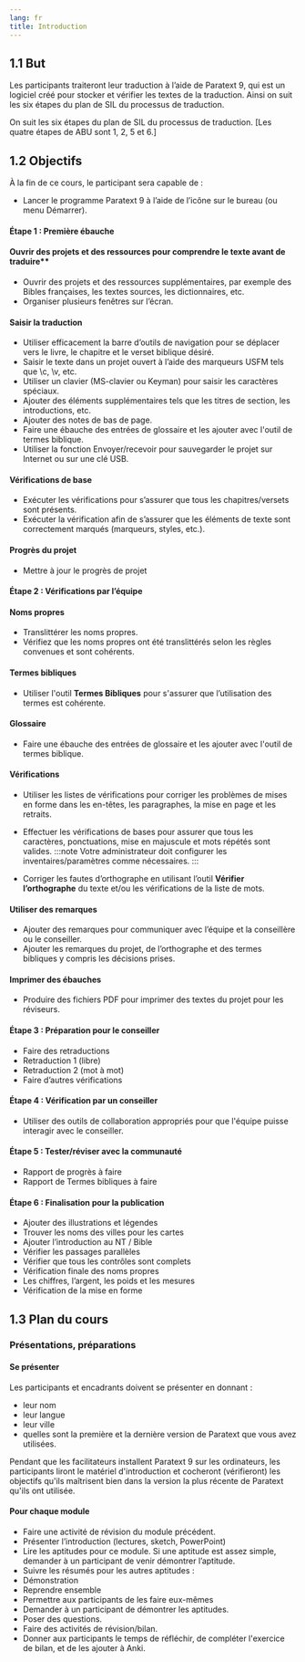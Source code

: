```yaml
---
lang: fr
title: Introduction
---
```


## 1.1 But

Les participants traiteront leur traduction à l’aide de Paratext 9, qui est un logiciel créé pour stocker et vérifier les textes de la traduction. Ainsi on suit les six étapes du plan de SIL du processus de traduction.

On suit les six étapes du plan de SIL du processus de traduction. [Les quatre étapes de ABU sont 1, 2, 5 et 6.]


## 1.2 Objectifs

À la fin de ce cours, le participant sera capable de :

-  Lancer le programme Paratext 9 à l’aide de l’icône sur le bureau (ou menu Démarrer).

#### Étape 1 : Première ébauche

#### Ouvrir des projets et des ressources pour comprendre le texte avant de traduire**

-  Ouvrir des projets et des ressources supplémentaires, par exemple des Bibles françaises, les textes sources, les dictionnaires, etc.
-  Organiser plusieurs fenêtres sur l’écran.

#### Saisir la traduction

-  Utiliser efficacement la barre d’outils de navigation pour se déplacer vers le livre, le chapitre et le verset biblique désiré.
-  Saisir le texte dans un projet ouvert à l’aide des marqueurs USFM tels que \\c, \\v, etc.
-  Utiliser un clavier (MS-clavier ou Keyman) pour saisir les caractères spéciaux.
-  Ajouter des éléments supplémentaires tels que les titres de section, les introductions, etc.
-  Ajouter des notes de bas de page.
-  Faire une ébauche des entrées de glossaire et les ajouter avec l'outil de termes biblique.
-  Utiliser la fonction Envoyer/recevoir pour sauvegarder le projet sur Internet ou sur une clé USB.

#### Vérifications de base

-  Exécuter les vérifications pour s’assurer que tous les chapitres/versets sont présents.
-  Exécuter la vérification afin de s’assurer que les éléments de texte sont correctement marqués (marqueurs, styles, etc.).

#### Progrès du projet

-  Mettre à jour le progrès de projet

#### Étape 2 : Vérifications par l’équipe

#### Noms propres

-  Translittérer les noms propres.
-  Vérifiez que les noms propres ont été translittérés selon les règles convenues et sont cohérents.

#### Termes bibliques

-  Utiliser l'outil **Termes Bibliques** pour s'assurer que l’utilisation des termes est cohérente.

#### Glossaire

-  Faire une ébauche des entrées de glossaire et les ajouter avec l'outil de termes biblique.

#### Vérifications

-  Utiliser les listes de vérifications pour corriger les problèmes de mises en forme dans les en-têtes, les paragraphes, la mise en page et les retraits. 
-  Effectuer les vérifications de bases pour assurer que tous les caractères, ponctuations, mise en majuscule et mots répétés sont valides.
:::note
Votre administrateur doit configurer les inventaires/paramètres comme nécessaires.
:::

-  Corriger les fautes d’orthographe en utilisant l’outil **Vérifier l’orthographe** du texte et/ou les vérifications de la liste de mots.

#### Utiliser des remarques

-  Ajouter des remarques pour communiquer avec l’équipe et la conseillère ou le conseiller.
-  Ajouter les remarques du projet, de l’orthographe et des termes bibliques y compris les décisions prises.

#### Imprimer des ébauches

-  Produire des fichiers PDF pour imprimer des textes du projet pour les réviseurs.

#### Étape 3 : Préparation pour le conseiller

-  Faire des retraductions
-  Retraduction 1 (libre)
-  Retraduction 2 (mot à mot)
-  Faire d’autres vérifications

#### Étape 4 : Vérification par un conseiller

-  Utiliser des outils de collaboration appropriés pour que l'équipe puisse interagir avec le conseiller.

#### Étape 5 : Tester/réviser avec la communauté

-  Rapport de progrès à faire
-  Rapport de Termes bibliques à faire

#### Étape 6 : Finalisation pour la publication

-  Ajouter des illustrations et légendes
-  Trouver les noms des villes pour les cartes
-  Ajouter l’introduction au NT / Bible
-  Vérifier les passages parallèles
-  Vérifier que tous les contrôles sont complets
-  Vérification finale des noms propres
-  Les chiffres, l’argent, les poids et les mesures
-  Vérification de la mise en forme


## 1.3 Plan du cours

### Présentations, préparations

#### Se présenter

Les participants et encadrants doivent se présenter en donnant :

-  leur nom
-  leur langue
-  leur ville
-  quelles sont la première et la dernière version de Paratext que vous avez utilisées.

Pendant que les facilitateurs installent Paratext 9 sur les ordinateurs, les participants liront le matériel d'introduction et cocheront (vérifieront) les objectifs qu'ils maîtrisent bien dans la version la plus récente de Paratext qu'ils ont utilisée.

#### Pour chaque module

-  Faire une activité de révision du module précédent.
-  Présenter l’introduction (lectures, sketch, PowerPoint)
-  Lire les aptitudes pour ce module. Si une aptitude est assez simple, demander à un participant de venir démontrer l’aptitude.
-  Suivre les résumés pour les autres aptitudes :
-  Démonstration
-  Reprendre ensemble
-  Permettre aux participants de les faire eux-mêmes
-  Demander à un participant de démontrer les aptitudes.
-  Poser des questions.
-  Faire des activités de révision/bilan.
-  Donner aux participants le temps de réfléchir, de compléter l'exercice de bilan, et de les ajouter à Anki.

